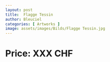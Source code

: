 ```yaml
---
layout: post
title:  Flagge Tessin
author: Bleuciel
categories: [ Artworks ]
image: assets/images/Bilds/Flagge Tessin.jpg
---
```

# Price: XXX CHF
